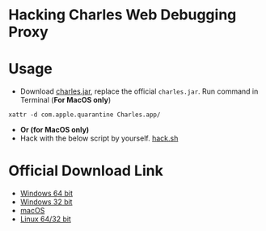 # Hacking Charles Web Debugging Proxy

# Usage

- Download [charles.jar](charles.jar), replace the official `charles.jar`. Run command in Terminal (**For MacOS only**)

```
xattr -d com.apple.quarantine Charles.app/
```
- **Or (for MacOS only)**
- Hack with the below script by yourself. [hack.sh](hack.sh)

# Official Download Link

- [Windows 64 bit](https://www.charlesproxy.com/assets/release/4.2.8/charles-proxy-4.2.8-win64.msi)
- [Windows 32 bit](https://www.charlesproxy.com/assets/release/4.2.8/charles-proxy-4.2.8-win32.msi)
- [macOS](https://www.charlesproxy.com/assets/release/4.2.8/charles-proxy-4.2.8.dmg)
- [Linux 64/32 bit](https://www.charlesproxy.com/assets/release/4.2.8/charles-proxy-4.2.8.tar.gz)
